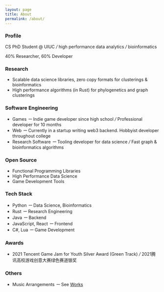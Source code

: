 ```yaml
---
layout: page
title: About
permalink: /about/
---
```


### Profile

CS PhD Student @ UIUC <em class="deemph">/</em> high performance data analytics <em class="deemph">/</em> bioinformatics

40% Researcher, 60% Developer

### Research

- Scalable data science libraries, zero copy formats for clusterings & bioinformatics
- High performance algorithms (in Rust) for phylogenetics and graph clusterings

### Software Engineering

 - Games <em class="deemph">ー</em> Indie game developer since high school <em class="deemph">/</em> Professional developer for 10 months
 - Web <em class="deemph">ー</em> Currently in a startup writing web3 backend. Hobbyist developer throughout college
 - Research Software <em class="deemph">ー</em> Tooling developer for data science <em class="deemph">/</em> Fast graph & bioinformatics algorithms

### Open Source

 - Functional Programming Libraries
 - High Performance Data Science
 - Game Development Tools

### Tech Stack

 - Python <em class="deemph">ー</em> Data Science, Bioinformatics
 - Rust <em class="deemph">ー</em> Research Engineering
 - Java <em class="deemph">ー</em> Backend
 - JavaScript, React <em class="deemph">ー</em> Frontend
 - C#, Lua <em class="deemph">ー</em> Game Development
 

### Awards

 - 2021 Tencent Game Jam for Youth Silver Award (Green Track) <em class="deemph">/</em> 2021腾讯高校游戏创意大赛绿色赛道银奖

### Others

 - Music Arrangements <em class="deemph">ー</em> See [Works](http://127.0.0.1:4000/portfolio/#music)